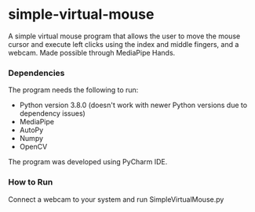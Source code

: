 # simple-virtual-mouse
A simple virtual mouse program that allows the user to move the mouse cursor and execute left clicks using the index and middle fingers, and a webcam. Made possible through MediaPipe Hands.

### Dependencies
The program needs the following to run:
- Python version 3.8.0 (doesn't work with newer Python versions due to dependency issues)
- MediaPipe
- AutoPy
- Numpy
- OpenCV

The program was developed using PyCharm IDE.

### How to Run
Connect a webcam to your system and run SimpleVirtualMouse.py
